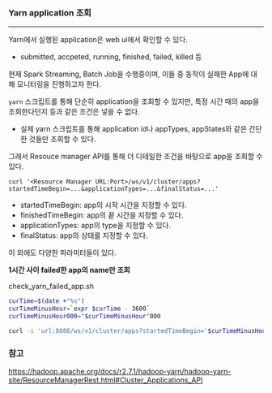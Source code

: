 ### Yarn application 조회

<hr>



Yarn에서 실행된 application은 web ui에서 확인할 수 있다.


- submitted, accpeted, running, finished, failed, killed 등

현재 Spark Streaming, Batch Job을 수행중이며, 이들 중 동작이 실패한 App에 대해 모니터링을 진행하고자 한다.



`yarn` 스크립트를 통해 단순히 application을 조회할 수 있지만, 특정 시간 때의 app을 조회한다던지 등과 같은 조건은 넣을 수 없다.

- 실제 yarn 스크립트를 통해 application id나 appTypes, appStates와 같은 간단한 것들만 조회할 수 있다.



그래서 Resouce manager API를 통해 더 디테일한 조건을 바탕으로 app을 조회할 수 있다.

```shell
curl '<Resource Manager URL:Port>/ws/v1/cluster/apps?startedTimeBegin=...&applicationTypes=...&finalStatus=...'
```

- startedTimeBegin: app의 시작 시간을 지정할 수 있다.
- finishedTimeBegin: app의 끝 시간을 지정할 수 있다.
- applicationTypes: app의 type을 지정할 수 있다.
- finalStatus: app의 상태를 지정할 수 있다.

이 외에도 다양한 파라미터들이 있다.



**1시간 사이 failed한 app의 name만 조회**

check_yarn_failed_app.sh

```bash
curTime=$(date +"%s")
curTimeMinusHour=`expr $curTime - 3600`
curTimeMinusHour000="$curTimeMinusHour"000

curl -s 'url:8088/ws/v1/cluster/apps?startedTimeBegin='$curTimeMinusHour000'&finalStatus=FAILED' | python -m json.tool | grep application_ | grep -v trackingUrl | awk '{print $2}'
```





### 참고

https://hadoop.apache.org/docs/r2.7.1/hadoop-yarn/hadoop-yarn-site/ResourceManagerRest.html#Cluster_Applications_API
